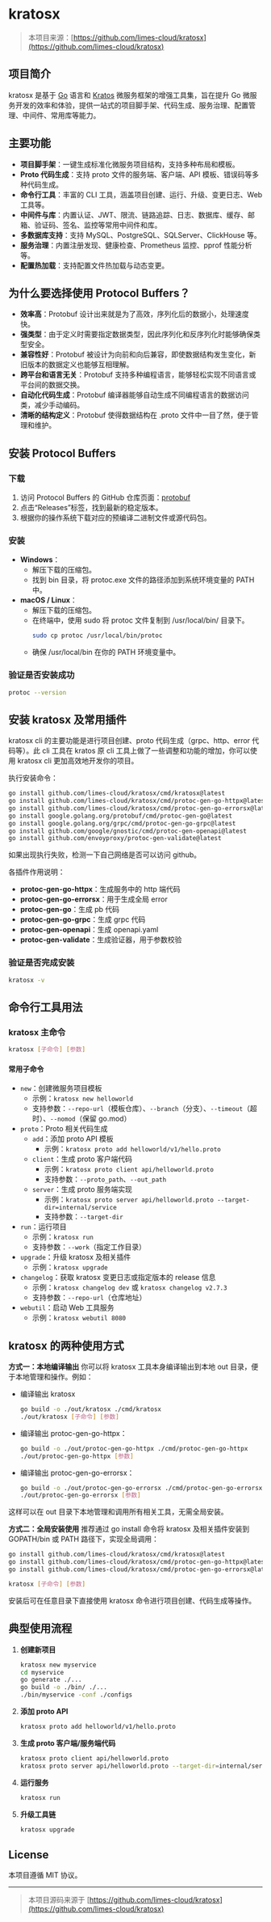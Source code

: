 # kratosx

> 本项目来源：[https://github.com/limes-cloud/kratosx](https://github.com/limes-cloud/kratosx)

## 项目简介

kratosx 是基于 [Go](https://golang.org/) 语言和 [Kratos](https://go-kratos.dev/) 微服务框架的增强工具集，旨在提升 Go 微服务开发的效率和体验，提供一站式的项目脚手架、代码生成、服务治理、配置管理、中间件、常用库等能力。

## 主要功能

- **项目脚手架**：一键生成标准化微服务项目结构，支持多种布局和模板。
- **Proto 代码生成**：支持 proto 文件的服务端、客户端、API 模板、错误码等多种代码生成。
- **命令行工具**：丰富的 CLI 工具，涵盖项目创建、运行、升级、变更日志、Web 工具等。
- **中间件与库**：内置认证、JWT、限流、链路追踪、日志、数据库、缓存、邮箱、验证码、签名、监控等常用中间件和库。
- **多数据库支持**：支持 MySQL、PostgreSQL、SQLServer、ClickHouse 等。
- **服务治理**：内置注册发现、健康检查、Prometheus 监控、pprof 性能分析等。
- **配置热加载**：支持配置文件热加载与动态变更。

## 为什么要选择使用 Protocol Buffers？

- **效率高**：Protobuf 设计出来就是为了高效，序列化后的数据小，处理速度快。
- **强类型**：由于定义时需要指定数据类型，因此序列化和反序列化时能够确保类型安全。
- **兼容性好**：Protobuf 被设计为向前和向后兼容，即使数据结构发生变化，新旧版本的数据定义也能够互相理解。
- **跨平台和语言无关**：Protobuf 支持多种编程语言，能够轻松实现不同语言或平台间的数据交换。
- **自动化代码生成**：Protobuf 编译器能够自动生成不同编程语言的数据访问类，减少手动编码。
- **清晰的结构定义**：Protobuf 使得数据结构在 .proto 文件中一目了然，便于管理和维护。

## 安装 Protocol Buffers

### 下载
1. 访问 Protocol Buffers 的 GitHub 仓库页面：[protobuf](https://github.com/protocolbuffers/protobuf)
2. 点击“Releases”标签，找到最新的稳定版本。
3. 根据你的操作系统下载对应的预编译二进制文件或源代码包。


### 安装
- **Windows**：
  - 解压下载的压缩包。
  - 找到 bin 目录，将 protoc.exe 文件的路径添加到系统环境变量的 PATH 中。
- **macOS / Linux**：
  - 解压下载的压缩包。
  - 在终端中，使用 sudo 将 protoc 文件复制到 /usr/local/bin/ 目录下。
    ```bash
    sudo cp protoc /usr/local/bin/protoc
    ```
  - 确保 /usr/local/bin 在你的 PATH 环境变量中。

### 验证是否安装成功
```bash
protoc --version
```

## 安装 kratosx 及常用插件

kratosx cli 的主要功能是进行项目创建、proto 代码生成（grpc、http、error 代码等）。此 cli 工具在 kratos 原 cli 工具上做了一些调整和功能的增加，你可以使用 kratosx cli 更加高效地开发你的项目。

执行安装命令：
```bash
go install github.com/limes-cloud/kratosx/cmd/kratosx@latest 
go install github.com/limes-cloud/kratosx/cmd/protoc-gen-go-httpx@latest 
go install github.com/limes-cloud/kratosx/cmd/protoc-gen-go-errorsx@latest 
go install google.golang.org/protobuf/cmd/protoc-gen-go@latest 
go install google.golang.org/grpc/cmd/protoc-gen-go-grpc@latest 
go install github.com/google/gnostic/cmd/protoc-gen-openapi@latest 
go install github.com/envoyproxy/protoc-gen-validate@latest
```

如果出现执行失败，检测一下自己网络是否可以访问 github。

各插件作用说明：
- **protoc-gen-go-httpx**：生成服务中的 http 端代码
- **protoc-gen-go-errorsx**：用于生成全局 error
- **protoc-gen-go**：生成 pb 代码
- **protoc-gen-go-grpc**：生成 grpc 代码
- **protoc-gen-openapi**：生成 openapi.yaml
- **protoc-gen-validate**：生成验证器，用于参数校验

### 验证是否完成安装
```bash
kratosx -v
```

## 命令行工具用法

### kratosx 主命令

```bash
kratosx [子命令] [参数]
```

#### 常用子命令

- `new`：创建微服务项目模板
  - 示例：`kratosx new helloworld`
  - 支持参数：`--repo-url`（模板仓库）、`--branch`（分支）、`--timeout`（超时）、`--nomod`（保留 go.mod）
- `proto`：Proto 相关代码生成
  - `add`：添加 proto API 模板
    - 示例：`kratosx proto add helloworld/v1/hello.proto`
  - `client`：生成 proto 客户端代码
    - 示例：`kratosx proto client api/helloworld.proto`
    - 支持参数：`--proto_path`、`--out_path`
  - `server`：生成 proto 服务端实现
    - 示例：`kratosx proto server api/helloworld.proto --target-dir=internal/service`
    - 支持参数：`--target-dir`
- `run`：运行项目
  - 示例：`kratosx run`
  - 支持参数：`--work`（指定工作目录）
- `upgrade`：升级 kratosx 及相关插件
  - 示例：`kratosx upgrade`
- `changelog`：获取 kratosx 变更日志或指定版本的 release 信息
  - 示例：`kratosx changelog dev` 或 `kratosx changelog v2.7.3`
  - 支持参数：`--repo-url`（仓库地址）
- `webutil`：启动 Web 工具服务
  - 示例：`kratosx webutil 8080`

## kratosx 的两种使用方式

**方式一：本地编译输出**
你可以将 kratosx 工具本身编译输出到本地 out 目录，便于本地管理和操作。例如：
- 编译输出 kratosx
  ```bash
  go build -o ./out/kratosx ./cmd/kratosx
  ./out/kratosx [子命令] [参数]
  ```
- 编译输出 protoc-gen-go-httpx：
  ```bash
  go build -o ./out/protoc-gen-go-httpx ./cmd/protoc-gen-go-httpx
  ./out/protoc-gen-go-httpx [参数]
  ```
- 编译输出 protoc-gen-go-errorsx：
  ```bash
  go build -o ./out/protoc-gen-go-errorsx ./cmd/protoc-gen-go-errorsx
  ./out/protoc-gen-go-errorsx [参数]
  ```
这样可以在 out 目录下本地管理和调用所有相关工具，无需全局安装。

**方式二：全局安装使用**
推荐通过 go install 命令将 kratosx 及相关插件安装到 GOPATH/bin 或 PATH 路径下，实现全局调用：
```bash
go install github.com/limes-cloud/kratosx/cmd/kratosx@latest
go install github.com/limes-cloud/kratosx/cmd/protoc-gen-go-httpx@latest
go install github.com/limes-cloud/kratosx/cmd/protoc-gen-go-errorsx@latest

kratosx [子命令] [参数]
```
安装后可在任意目录下直接使用 kratosx 命令进行项目创建、代码生成等操作。

## 典型使用流程

1. **创建新项目**
   ```bash
   kratosx new myservice
   cd myservice
   go generate ./...
   go build -o ./bin/ ./...
   ./bin/myservice -conf ./configs
   ```

2. **添加 proto API**
   ```bash
   kratosx proto add helloworld/v1/hello.proto
   ```
3. **生成 proto 客户端/服务端代码**
   ```bash
   kratosx proto client api/helloworld.proto
   kratosx proto server api/helloworld.proto --target-dir=internal/service
   ```
4. **运行服务**
   ```bash
   kratosx run
   ```
5. **升级工具链**
   ```bash
   kratosx upgrade
   ```


## License

本项目遵循 MIT 协议。

---

> 本项目源码来源于 [https://github.com/limes-cloud/kratosx](https://github.com/limes-cloud/kratosx)
